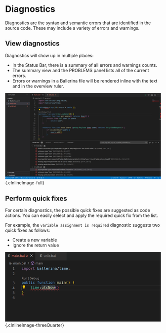 # Diagnostics

Diagnostics are the syntax and semantic errors that are identified in the source code. These may include a variety of errors and warnings. 

## View diagnostics

Diagnostics will show up in multiple places:

* In the Status Bar, there is a summary of all errors and warnings counts.
* The summary view and the PROBLEMS panel lists all of the current errors.
* Errors or warnings in a Ballerina file will be rendered inline with the text and in the overview ruler.

![Diagnostics](../img/edit-the-code/diagnostics/diagnostics.png){.cInlineImage-full}

## Perform quick fixes

For certain diagnostics, the possible quick fixes are suggested as code actions. You can easily select and apply the required quick fix from the list. 

For example, the `variable assignment is required` diagnostic suggests two quick fixes as follows: 
- Create a new variable
- Ignore the return value

![Quickfixes](../img/edit-the-code/diagnostics/quickfixes.gif){.cInlineImage-threeQuarter}